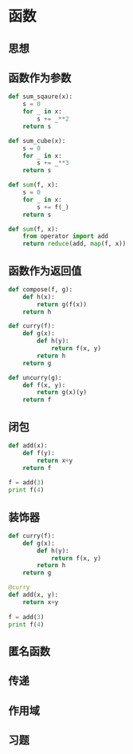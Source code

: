 # 函数

## 思想

## 函数作为参数

```python
def sum_sqaure(x):
    s = 0
    for _ in x:
        s += _**2
    return s

def sum_cube(x):
    s = 0
    for _ in x:
        s += _**3
    return s
```

```python
def sum(f, x):
    s = 0
    for _ in x:
        s += f(_)
    return s
```

```python
def sum(f, x):
    from operator import add
    return reduce(add, map(f, x))
```

## 函数作为返回值

```python
def compose(f, g):
    def h(x):
        return g(f(x))
    return h
```

```python
def curry(f):
    def g(x):
        def h(y):
            return f(x, y)
        return h
    return g

def uncurry(g):
    def f(x, y):
        return g(x)(y)
    return f
```

## 闭包

```python
def add(x):
    def f(y):
        return x+y
    return f
    
f = add(3)
print f(4)
```

## 装饰器

```python
def curry(f):
    def g(x):
        def h(y):
            return f(x, y)
        return h
    return g

@curry
def add(x, y):
    return x+y
    
f = add(3)
print f(4)
```

## 匿名函数

## 传递

## 作用域

## 习题